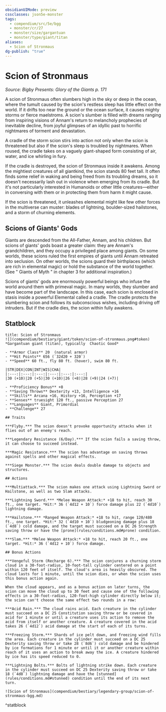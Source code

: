 ```yaml
---
obsidianUIMode: preview
cssclasses: json5e-monster
tags:
  - compendium/src/5e/bgg
  - monster/cr/27
  - monster/size/gargantuan
  - monster/type/giant/titan
aliases:
  - Scion of Stronmaus
dg-publish: "true"
---
```

# Scion of Stronmaus
*Source: Bigby Presents: Glory of the Giants p. 171*  

A scion of Stronmaus often slumbers high in the sky or deep in the ocean, where the tumult caused by the scion's restless sleep has little effect on the world. If it drifts too near the ground or the ocean surface, it causes mighty storms or fierce maelstroms. A scion's slumber is filled with dreams ranging from inspiring visions of Annam's return to melancholy prophecies of inevitable decline, from joyful glimpses of an idyllic past to horrific nightmares of torment and devastation.

A cradle of the storm scion stirs into action not only when the scion is threatened but also if the scion's sleep is troubled by nightmares. When roused, the cradle takes on a vaguely giant-shaped form consisting of air, water, and ice whirling in fury.

If the cradle is destroyed, the scion of Stronmaus inside it awakens. Among the mightiest creatures of all giantkind, the scion stands 80 feet tall. It often finds some relief in waking and being freed from its troubling dreams, so it doesn't necessarily lash out in violence when emerging from its cradle. But it's not particularly interested in Humanoids or other little creatures—either in conversing with them or in protecting them from harm it might cause.

If the scion is threatened, it unleashes elemental might like few other forces in the multiverse can muster: blades of lightning, boulder-sized hailstones, and a storm of churning elements.

## Scions of Giants' Gods

Giants are descended from the All-Father, Annam, and his children. But scions of giants' gods boast a greater claim: they are Annam's grandchildren, and they occupy a privileged place among giants. On some worlds, these scions ruled the first empires of giants until Annam retreated into seclusion. On other worlds, the scions guard their birthplaces (which are rich in elemental magic) or hold the substance of the world together. (See " Giants of Myth " in chapter 3 for additional inspiration.)

Scions of giants' gods are enormously powerful beings who infuse the world around them with primeval magic. In many worlds, they slumber and have become part of the landscape. In this case, each scion is enclosed in stasis inside a powerful Elemental called a cradle. The cradle protects the slumbering scion and follows its subconscious wishes, including driving off intruders. But if the cradle dies, the scion within fully awakens.

## Statblock

```ad-statblock
title: Scion of Stronmaus
![](compendium/bestiary/giant/token/scion-of-stronmaus.png#token)
*Gargantuan giant (titan), typically  Chaotic Good*

- **Armor Class** 20  (natural armor)
- **Hit Points** 656 (`32d20 + 320`)
- **Speed** 60 ft., fly 80 ft. (hover), swim 80 ft.

|STR|DEX|CON|INT|WIS|CHA|
|:---:|:---:|:---:|:---:|:---:|:---:|
|30 (+10)|20 (+5)|30 (+10)|26 (+8)|28 (+9)|24 (+7)|

- **Proficiency Bonus** +8
- **Saving Throws** Dexterity +13, Intelligence +16
- **Skills** Arcana +16, History +16, Perception +17
- **Senses** truesight 120 ft., passive Perception 27
- **Languages** Giant, Primordial
- **Challenge** 27

## Traits

***Flyby.*** The scion doesn't provoke opportunity attacks when it flies out of an enemy's reach.

***Legendary Resistance (6/Day).*** If the scion fails a saving throw, it can choose to succeed instead.

***Magic Resistance.*** The scion has advantage on saving throws against spells and other magical effects.

***Siege Monster.*** The scion deals double damage to objects and structures.

## Actions

***Multiattack.*** The scion makes one attack using Lightning Sword or Hailstone, as well as two Slam attacks.

***Lightning Sword.*** *Melee Weapon Attack:* +18 to hit, reach 30 ft., one target. *Hit:* 36 (`4d12 + 10`) force damage plus 22 (`4d10`) lightning damage.

***Hailstone.*** *Ranged Weapon Attack:* +18 to hit, range 120/480 ft., one target. *Hit:* 32 (`4d10 + 10`) bludgeoning damage plus 18 (`4d8`) cold damage, and the target must succeed on a DC 26 Strength saving throw or have the [prone](rules/conditions.md#prone) condition.

***Slam.*** *Melee Weapon Attack:* +18 to hit, reach 20 ft., one target. *Hit:* 36 (`4d12 + 10`) force damage.

## Bonus Actions

***Vengeful Storm (Recharge 6).*** The scion conjures a churning storm cloud in a 30-foot-radius, 10-foot-tall cylinder centered on a point within 120 feet of itself. The cloud's area is heavily obscured. The cloud lasts for 1 minute, until the scion dies, or when the scion uses this bonus action again.

When the cloud appears, and as a bonus action on later turns, the scion can move the cloud up to 30 feet and cause one of the following effects in a 30-foot-radius, 120-foot-high cylinder directly below it; the scion can't choose the same effect two rounds in a row:

***Acid Rain.*** The cloud rains acid. Each creature in the cylinder must succeed on a DC 25 Constitution saving throw or be covered in acid for 1 minute or until a creature uses its action to remove the acid from itself or another creature. A creature covered in the acid takes 26 (`4d12`) acid damage at the start of each of its turns.

***Freezing Storm.*** Shards of ice pelt down, and freezing wind fills the area. Each creature in the cylinder must succeed on a DC 25 Dexterity saving throw or take 28 (`8d6`) cold damage and be hindered by ice formations for 1 minute or until it or another creature within reach of it uses an action to break away the ice. A creature hindered by ice has its speed reduced to 0.

***Lightning Bolts.*** Bolts of lightning strike down. Each creature in the cylinder must succeed on DC 25 Dexterity saving throw or take 18 (`4d8`) lightning damage and have the [stunned](rules/conditions.md#stunned) condition until the end of its next turn.

![Scion of Stronmaus](compendium/bestiary/legendary-group/scion-of-stronmaus-bgg.md)
```
^statblock